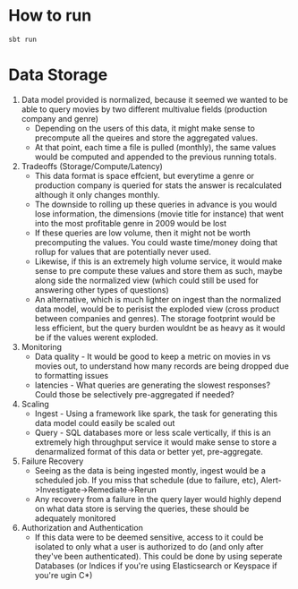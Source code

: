 # How to run
`sbt run`

# Data Storage
1. Data model provided is normalized, because it seemed we wanted to be able to query movies by two different multivalue fields (production company and genre)
    *  Depending on the users of this data, it might make sense to precompute all the queires and store the aggregated values.
    * At that point, each time a file is pulled (monthly), the same values would be computed and appended to the previous running totals.
1. Tradeoffs (Storage/Compute/Latency)
    * This data format is space effcient, but everytime a genre or production company is queried for stats the answer is recalculated although it only changes monthly.
    * The downside to rolling up these queries in advance is you would lose information, the dimensions (movie title for instance) that went into the most profitable genre in 2009 would be lost
    * If these queries are low volume, then it might not be worth precomputing the values. You could waste time/money doing that rollup for values that are potentially never used.
    * Likewise, if this is an extremely high volume service, it would make sense to pre compute these values and store them as such, maybe along side the normalized view (which could still be used for answering other types of questions)
    * An alternative, which is much lighter on ingest than the normalized data model, would be to perisist the exploded view (cross product between companies and genres). The storage footprint would be less efficient, but the query burden wouldnt be as heavy as it would be if the values werent exploded. 
1. Monitoring
    * Data quality - It would be good to keep a metric on movies in vs movies out, to understand how many records are being dropped due to formatting issues
    * latencies - What queries are generating the slowest responses? Could those be selectively pre-aggregated if needed?
1. Scaling
    * Ingest - Using a framework like spark, the task for generating this data model could easily be scaled out
    * Query - SQL databases more or less scale vertically, if this is an extremely high throughput service it would make sense to store a denarmalized format of this data or better yet, pre-aggregate.
1. Failure Recovery
    * Seeing as the data is being ingested montly, ingest would be a scheduled job. If you miss that schedule (due to failure, etc), Alert->Investigate->Remediate->Rerun
    * Any recovery from a failure in the query layer would highly depend on what data store is serving the queries, these should be adequately monitored
1. Authorization and Authentication
    * If this data were to be deemed sensitive, access to it could be isolated to only what a user is authorized to do (and only after they've been authenticated). This could be done by using seperate Databases (or Indices if you're using Elasticsearch or Keyspace if you're ugin C*)

